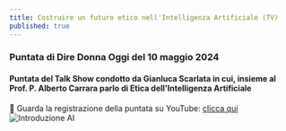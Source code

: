 ```yaml
---
title: Costruire un futuro etico nell'Intelligenza Artificiale (TV)
published: true
---
```


### Puntata di Dire Donna Oggi del 10 maggio 2024
#### Puntata del Talk Show condotto da **Gianluca Scarlata** in cui, insieme al **Prof. P. Alberto Carrara** parlo di **Etica dell'Intelligenza Artificiale**

🎥 Guarda la registrazione della puntata su YouTube: [clicca qui](https://youtu.be/BbxqjugjEfQ?si=ZfDmf5Yz2Ruz4zwo)
![Introduzione AI]({{site.baseurl}}/img/locandinaDDO1.jpg)

